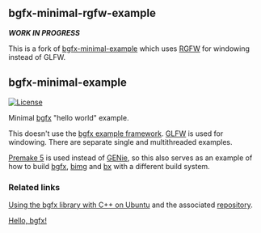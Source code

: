 ## bgfx-minimal-rgfw-example

***WORK IN PROGRESS***

This is a fork of [bgfx-minimal-example](https://github.com/funatsufumiya/bgfx-minimal-example) which uses [RGFW](https://github.com/ColleagueRiley/RGFW) for windowing instead of GLFW.

## bgfx-minimal-example

[![License](https://img.shields.io/badge/license-BSD--2%20clause-blue.svg)](https://bkaradzic.github.io/bgfx/license.html)

Minimal [bgfx](https://github.com/bkaradzic/bgfx/) "hello world" example.

This doesn't use the [bgfx example framework](https://github.com/bkaradzic/bgfx/tree/master/examples/common). [GLFW](https://www.glfw.org/) is used for windowing. There are separate single and multithreaded examples.

[Premake 5](https://premake.github.io/) is used instead of [GENie](https://github.com/bkaradzic/GENie), so this also serves as an example of how to build [bgfx](https://github.com/bkaradzic/bgfx/), [bimg](https://github.com/bkaradzic/bimg/) and [bx](https://github.com/bkaradzic/bx/) with a different build system.

### Related links

[Using the bgfx library with C++ on Ubuntu](https://www.sandeepnambiar.com/getting-started-with-bgfx/) and the associated [repository](https://github.com/gamedolphin/bgfx-sample).

[Hello, bgfx!](https://dev.to/pperon/hello-bgfx-4dka)

